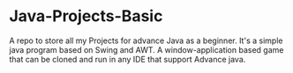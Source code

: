 # Java-Projects-Basic
A repo to store all my Projects for advance Java as a beginner.
It's a simple java program based on Swing and AWT. 
A window-application based game that can be cloned and run in any IDE that support Advance java.
